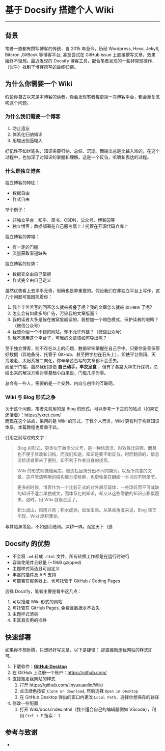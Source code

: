 # 基于 Docsify 搭建个人 Wiki

---


## 背景

笔者一直都有撰写博客的传统，自 2015 年至今，历经 Wordpress, Hexo, Jekyll, Bitcron ,GitBook 等博客平台, 甚至尝试在 GitHub issue 上直接撰写文章，效果始终不理想。最近发现的 Docsify 博客工具，配合笔者发现的一些非常规操作，（似乎）找到了博客撰写的最终归宿。


## 为什么你需要一个 Wiki

假设你自古以来是本博客的读者，你会发现笔者每更换一次博客平台，都会重复念叨这个问题。

### 为什么我们需要一个博客

1. 防止遗忘
2. 体系化归纳知识
3. 用输出倒逼输入

好记性不如烂笔头，知识需要归纳、总结、沉淀。而输出总是比输入难的，在这个过程中，也加深了对知识的掌握和理解。这是一个反刍，咀嚼和表达的过程。

### 什么是独立博客

独立博客的特征：
* 数据自由
* 样式自由

举个例子：
* 非独立平台：知乎、简书、CSDN、公众号、博客园等
* 独立博客：数据部署在自己服务器上 / 托管在开源代码仓库上

独立博客的弊端：
* 有一定的门槛
* 流量获取渠道缺失

独立博客的优势：
* 数据完全由自己掌握
* 样式完全由自己定义

虽然优势看上去平平无奇，但确也是非重要的。假设我们在非独立平台上写作，这几个问题可能困扰着你：
1. 我辛辛苦苦写的回答怎么就被折叠了呢？我的文章怎么就被 `政治敏感` 了呢?
2. 怎么会有如此多的广告，污染我的文章版面？
3. 我的读者大多是躲在被窝里阅读的，我想加一个暗色模式，保护读者的眼睛？（微信公众号）
4. 我想介绍一个不错的网站，却不允许外链？（微信公众号）
5. 我不想用这个平台了，可我的文章该如何导出呢？

至于独立博客，则不存在以上的问题，数据牢牢掌握在自己手中。只要你妥善保管好数据（异地备份、托管于 GitHub、甚至把字刻在石头上），即使平台倒闭、天荒地老、太阳系被二向化，你辛辛苦苦写的文章都不会丢失。  
而至于门槛，虽然我们提倡 **自己动手，丰衣足食** ，但有了各路大神先行踩坑，总结出来的解决方案对零基础小白来说，门槛几乎为零。

总会有一些人，需要的是一个安静、内向与创作的互联网。

### Wiki 与 Blog 形式之争

关于这个问题，笔者先前用的是 Blog 的形式，可以参考一下之前的站点（如果它还活着）：https://yxrct.com/  
而现在这个站点，采用的是 Wiki 的形式。于我个人而言，Wiki 更有利于构建知识体系，本篇教程也着重于此。

引用之前写过的文字：
> Blog 的形式，更类似于微信公众号，是一种信息流，时效性比较强，而且也不便于修改和归档，而我们知道，知识是要不断反刍，时而翻阅的，信息流给读者带来了便利，却不利于作者自身的提高。
> 
> Wiki 的形式则像档案库。侧边栏目录分出不同的类别，以及所包含的文章。这样简洁明晰的结构很方便检索，也更像是在翻阅一本书的不同章节。
> 
> 更多的时候，博客作为一个比较正式的对外展示载体，一些琐碎而不可或缺的知识不适合单独成文，而体系化的知识，却又从这些零散的知识点积累而来，这时，用 Wiki 就很合适了。
> 
> 积土成山，风雨兴焉；积水成渊，蛟龙生焉。从某些角度来说，Blog 锋芒毕现，Wiki 厚积薄发。

与其临渊羡鱼，不如退而结网。深耕一隅，而定天下（逃


## Docsify 的优势


* 不会将 `.md` 转成 `.html` 文件，所有转换工作都是在运行时进行
* 容易使用并且轻量 (~19kB gzipped)
* 主题样式简洁且可自定义
* 丰富的插件及 API 支持
* 可部署在服务器上，也可托管于 GitHub / Coding Pages

选择 Docsify，笔者主要是看中这几点：
1. 可以搭建 Wiki 形式的网站
2. 可托管在 GitHub Pages, 免费且数据永不丢失
3. 主题样式清爽
4. 丰富且实用的插件

## 快速部署

如果你不想折腾，只想好好写文章，以下是捷径：
那直接搬走我网站的样式即可。

1. 下载软件：[**GitHub Desktop**](https://desktop.github.com/) 
2. 在 GitHub 上注册一个账户：https://github.com/
3. 直接搬走我网站的样式
   1. 打开 https://github.com/linyuxuanlin/Wiki 
   2. 点击绿色按钮 `Clone or download`, 然后选择 `Open in Desktop`
   3. 在 GitHub Desktop 弹出的窗口内更改 `Local Path`，选择你想保存的路径
4. 修改一些配置
   1. 打开 Wiki/docs/index.html（找个适合自己的编辑器例如 VScode），利用 `Ctrl + F` 搜索：
      1. 



## 参考与致谢

* 
